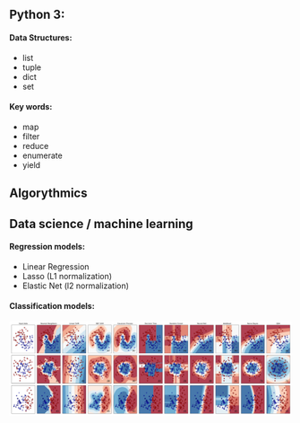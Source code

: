 ## Python 3:
#### Data Structures:
* list
* tuple
* dict
* set  

#### Key words:
* map
* filter
* reduce
* enumerate
* yield

## Algorythmics

## Data science / machine learning
#### Regression models:
* Linear Regression
* Lasso (L1 normalization)
* Elastic Net (l2 normalization)
#### Classification models:
![Screenshot](images/classifier_comparison.png?raw=true "Title")
